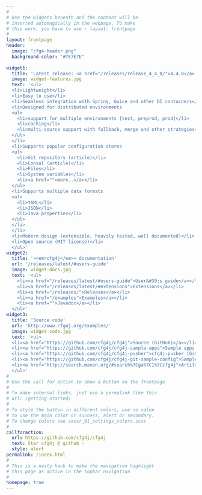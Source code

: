 ```yaml
---
#
# Use the widgets beneath and the content will be
# inserted automagically in the webpage. To make
# this work, you have to use › layout: frontpage
#
layout: frontpage
header:
  image: "cfg4-header.png"
  background-color: "#7E7E7E"
  
widget1:
  title: 'Latest release: <a href="/releases/release_4_4_0/">4.4.0</a>'
  image: widget-features.jpg
  text: '<ul>
  <li>Lightweight</li>
  <li>Easy to use</li>
  <li>Seamless integration with Spring, Guice and other DI containers</li>
  <li>Designed for distributed environments
  <ul>
    <li>support for multiple environments [test, preprod, prod]</li>
    <li>caching</li>
    <li>multi-source support with fallback, merge and other strategies</li>
  </ul>
  </li>
  <li>Supports popular configuration stores
  <ul>
    <li>Git repository (article)</li>
    <li>Consul (article)</li>
    <li>Files</li>
    <li>System variables</li>
    <li><a href="">more..</a></li>
  </ul>
  <li>Supports multiple data formats
  <ul>
    <li>YAML</li>
    <li>JSON</li>
    <li>Java properties</li>
  </ul>
  </li>
  </li>
  <li>Modern design (extensible, heavily tested, well documented)</li>
  <li>Open source (MIT license)</li>
  </ul>'
widget2:
  title: '»<em>cfg4j</em>« documentation'
  url: '/releases/latest/#users-guide'
  image: widget-docs.jpg
  text: '<ul>
    <li><a href="/releases/latest/#users-guide">User&#39;s guide</a></li>
    <li><a href="/releases/latest/#extensions">Extensions</a></li>
    <li><a href="/releases/">Releases</a></li>
    <li><a href="/examples">Examples</a></li>
    <li><a href="">Javadoc</a></li>
  </ul>'
widget3:
  title: 'Source code'
  url: 'http://www.cfg4j.org/examples/'
  image: widget-code.jpg
  text: '<ul>
  <li><a href="https://github.com/cfg4j/cfg4j">Source (GitHub)</a></li>
  <li><a href="https://github.com/cfg4j/cfg4j-sample-apps">Sample apps (GitHub)</a></li>
  <li><a href="https://github.com/cfg4j/cfg4j-pusher">cfg4j-pusher (GitHub)</a></li>
  <li><a href="https://github.com/cfg4j/cfg4j-git-sample-config">Sample git configuration (GitHub)</a></li>
  <li><a href="http://search.maven.org/#search%7Cga%7C1%7Ccfg4j">Artifacts (Maven Central)</a></li>
  </ul>'
#
# Use the call for action to show a button on the frontpage
#
# To make internal links, just use a permalink like this
# url: /getting-started/
#
# To style the button in different colors, use no value
# to use the main color or success, alert or secondary.
# To change colors see sass/_01_settings_colors.scss
#
callforaction:
  url: https://github.com/cfg4j/cfg4j
  text: Star cfg4j @ github ›
  style: alert
permalink: /index.html
#
# This is a nasty hack to make the navigation highlight
# this page as active in the topbar navigation
#
homepage: true
---
```

